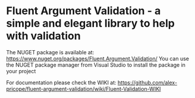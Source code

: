 # Fluent Argument Validation - a simple and elegant library to help with validation

The NUGET package is available at: https://www.nuget.org/packages/Fluent.Argument.Validation/ 
You can use the NUGET package manager from Visual Studio to install the package in your project

For documentation please check the WIKI at: https://github.com/alex-pricope/fluent-argument-validation/wiki/Fluent-Validation-WIKI


 



